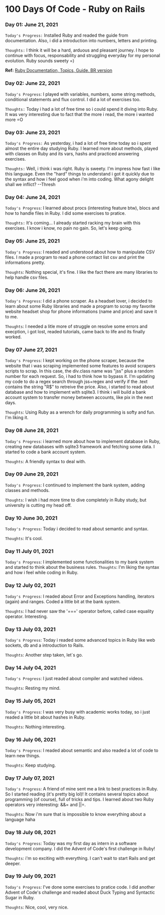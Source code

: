 # 100 Days Of Code - Ruby on Rails

### Day 01: June 21, 2021

``Today's Progress:`` Installed Ruby and readed the guide from documentation. Also, i did a introduction into numbers, letters and printing.

``Thoughts:`` I think it will be a hard, arduous and pleasant journey. I hope to continue with focus, responsability and struggling everyday for my personal evolution. Ruby sounds sweety =)

**Ref:**    [Ruby Documentation, ](https://www.ruby-lang.org/en/documentation/)
            [Topics, ](http://rubylearning.com/satishtalim/tutorial.html)
            [Guide, ](https://pine.fm/LearnToProgram/chap_00.html)
            [BR version](http://www.jmonteiro.com/aprendaaprogramar/chapter00.html)

### Day 02: June 22, 2021

``Today's Progress``: I played with variables, numbers, some string methods, conditional statements and flux control. I did a lot of exercises too.

``Thoughts:`` Today i had a lot of free time so i could spend it diving into Ruby. It was very interesting due to fact that the more i read, the more i wanted more =O

### Day 03: June 23, 2021

``Today's Progress:`` As yesterday, i had a lot of free time today so i spent almost the entire day studying Ruby. I learned more about methods, played with classes on Ruby and its vars, hashs and practiced answering exercises.

``Thoughts:`` Well, i think i was right. Ruby is sweety. I'm impress how fast i like this language. Even the "hard" things to understand i got it quickly due to the syntax and how i feel good when i'm into coding. What agony delight shall we inflict? --Thresh

### Day 04: June 24, 2021

`Today's Progress`: I learned about procs (interesting feature btw), blocs and how to handle files in Ruby. I did some exercises to pratice.

`Thoughts:` It's coming... I already started racking my brain with this exercises. I know i know, no pain no gain. So, let's keep going.

### Day 05: June 25, 2021

`Today's Progress`: I readed and understood about how to manipulate CSV files. I made a program to read a phone contact list csv and print the informations pretty.

`Thoughts`: Nothing special, it's fine. I like the fact there are many libraries to help handle csv files.

### Day 06: June 26, 2021

`Today's Progress`: I did a phone scraper. As a headset lover, i decided to learn about some Ruby libraries and made a program to scrap my favorite website headset shop for phone informations (name and price) and save it to me.

`Thoughts`: I needed a litle more of struggle on resolve some errors and execption, i got lost, readed tutorials, came back to life and its finally worked. 

### Day 07 June 27, 2021

`Today's Progress`: I kept working on the phone scraper, because the website that i was scraping implemented some features to avoid scrapers scripts to scrap. In this case, the div.class name was "jss" plus a random number for each request. So, i had to think how to bypass it. I'm updating my code to do a regex search through jss+regex and verify if the .text contains the string "R$" to retreive the price. Also, i started to read about database and how to implement with sqlite3. I think i will build a bank account system to transfer money between accounts, like pix in the next days.

`Thoughts`: Using Ruby as a wrench for daily programming is softy and fun. I'm liking it.

### Day 08 June 28, 2021

`Today's Progress`: i learned more about how to implement database in Ruby, creating new databases with sqlite3 framework and fetching some data. I started to code a bank account system.

`Thoughts`: A friendly syntax to deal with.

### Day 09 June 29, 2021

`Today's Progress`: I continued to implement the bank system, adding classes and methods.

`Thoughts`: I wish i had more time to dive completely in Ruby study, but university is cutting my head off.

### Day 10 June 30, 2021

`Today's Progress`: Today i decided to read about semantic and syntax.

`Thoughts`: It's cool.

### Day 11 July 01, 2021

`Today's Progress`: I implemented some functionalities to my bank system and started to think about the business rules.
`Thoughts`: I'm liking the syntax and how i feel while coding in Ruby.

### Day 12 July 02, 2021

`Today's Progress`: I readed about Error and Exceptions handling, iterators (again) and ranges. Coded a little bit at the bank system.

`Thoughts`: I had never saw the '===' operator before, called case equality operator. Interesting.

### Day 13 July 03, 2021

`Today's Progress`: Today i readed some advanced topics in Ruby like web sockets, db and a introduction to Rails.

`Thoughts`: Another step taken, let`s go.

### Day 14 July 04, 2021

`Today's Progress`: I just readed about compiler and watched videos.

`Thoughts`: Resting my mind.

### Day 15 July 05, 2021

`Today's Progress`: I was very busy with academic works today, so i just readed a little bit about hashes in Ruby.

`Thoughts`: Nothing interesting.

### Day 16 July 06, 2021

`Today's Progress`: I readed about semantic and also readed a lot of code to learn new things.

`Thoughts`: Keep studying.

### Day 17 July 07, 2021

`Today's Progress`: A friend of mine sent me a link to best practices in Ruby. So I started reading (it's pretty big lol)! It contains several topics about programming (of course), full of tricks and tips. I learned about two Ruby operators very interesting: &&= and ||=.

`Thoughts`: Now i'm sure that is impossible to know everything about a language haha

### Day 18 July 08, 2021

`Today's Progress`: Today was my first day as intern in a software development company. I did the Advent of Code's first challenge in Ruby!

`Thoughts`: i'm so exciting with everything. I can't wait to start Rails and get deeper.

### Day 19 July 09, 2021

`Today's Progress`: I've done some exercises to pratice code. I did another Advent of Code's challenge and readed about Duck Typing and Syntactic Sugar in Ruby.

`Thoughts`: Nice, cool, very nice.